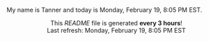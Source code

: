 My name is Tanner and today is Monday, February 19, 8:05 PM EST.

<p align="center">This <i>README</i> file is generated <b>every 3 hours</b>!</br>Last refresh: Monday, February 19, 8:05 PM EST<br /></p>
